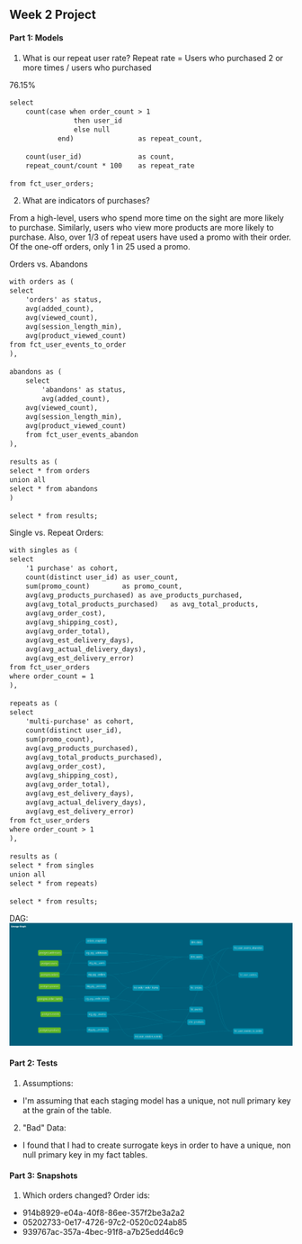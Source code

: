 ## Week 2 Project

#### Part 1: Models

1. What is our repeat user rate?
Repeat rate = Users who purchased 2 or more times / users who purchased

76.15%

```
select
    count(case when order_count > 1
                then user_id
                else null
            end)                as repeat_count,

    count(user_id)              as count,
    repeat_count/count * 100    as repeat_rate

from fct_user_orders;
```

2. What are indicators of purchases?

From a high-level, users who spend more time on the sight are more likely to 
purchase. Similarly, users who view more products are more likely to purchase.
Also, over 1/3 of repeat users have used a promo with their order. Of the 
one-off orders, only 1 in 25 used a promo.

Orders vs. Abandons
```
with orders as (
select 
    'orders' as status,
    avg(added_count),
    avg(viewed_count),
    avg(session_length_min),
    avg(product_viewed_count)
from fct_user_events_to_order
),

abandons as (
    select 
        'abandons' as status,
        avg(added_count),
    avg(viewed_count),
    avg(session_length_min),
    avg(product_viewed_count)
    from fct_user_events_abandon
),

results as (
select * from orders
union all 
select * from abandons
)

select * from results;
```

Single vs. Repeat Orders:
```
with singles as (
select 
    '1 purchase' as cohort,
    count(distinct user_id) as user_count,
    sum(promo_count)        as promo_count,
    avg(avg_products_purchased) as ave_products_purchased,
    avg(avg_total_products_purchased)   as avg_total_products,
    avg(avg_order_cost),
    avg(avg_shipping_cost),
    avg(avg_order_total),
    avg(avg_est_delivery_days),
    avg(avg_actual_delivery_days),
    avg(avg_est_delivery_error)
from fct_user_orders   
where order_count = 1
),

repeats as (
select 
    'multi-purchase' as cohort,
    count(distinct user_id),
    sum(promo_count),
    avg(avg_products_purchased),
    avg(avg_total_products_purchased),
    avg(avg_order_cost),
    avg(avg_shipping_cost),
    avg(avg_order_total),
    avg(avg_est_delivery_days),
    avg(avg_actual_delivery_days),
    avg(avg_est_delivery_error)
from fct_user_orders   
where order_count > 1
),

results as (
select * from singles
union all
select * from repeats)

select * from results;
```

DAG:
![Photo of Week 2 DAG](/greenery/Week2_DAG.png)

#### Part 2: Tests

1. Assumptions:
 - I'm assuming that each staging model has a unique, not null primary key at the
    grain of the table.
2. "Bad" Data:
 - I found that I had to create surrogate keys in order to have a unique, non null 
 primary key in my fact tables.

 #### Part 3: Snapshots

 1. Which orders changed?
 Order ids:
 - 914b8929-e04a-40f8-86ee-357f2be3a2a2
 - 05202733-0e17-4726-97c2-0520c024ab85
 - 939767ac-357a-4bec-91f8-a7b25edd46c9
